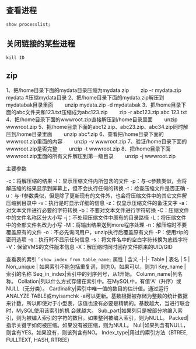 ## 查看进程
`show processlist;`


## 关闭链接的某些进程
`kill ID`
## zip
1、把/home目录下面的mydata目录压缩为mydata.zip
　　zip -r mydata.zip mydata #压缩mydata目录
2、把/home目录下面的mydata.zip解压到mydatabak目录里面
　　unzip mydata.zip -d mydatabak
3、把/home目录下面的abc文件夹和123.txt压缩成为abc123.zip
　　zip -r abc123.zip abc 123.txt
4、把/home目录下面的wwwroot.zip直接解压到/home目录里面
　　unzip wwwroot.zip
5、把/home目录下面的abc12.zip、abc23.zip、abc34.zip同时解压到/home目录里面
　　unzip abc\*.zip
6、查看把/home目录下面的wwwroot.zip里面的内容
　　unzip -v wwwroot.zip
7、验证/home目录下面的wwwroot.zip是否完整
　　unzip -t wwwroot.zip
8、把/home目录下面wwwroot.zip里面的所有文件解压到第一级目录
　　unzip -j wwwroot.zip

主要参数

-c：将解压缩的结果
-l：显示压缩文件内所包含的文件
-p：与-c参数类似，会将解压缩的结果显示到屏幕上，但不会执行任何的转换
-t：检查压缩文件是否正确
-u：与-f参数类似，但是除了更新现有的文件外，也会将压缩文件中的其它文件解压缩到目录中
-v：执行是时显示详细的信息
-z：仅显示压缩文件的备注文字
-a：对文本文件进行必要的字符转换
-b：不要对文本文件进行字符转换
-C：压缩文件中的文件名称区分大小写
-j：不处理压缩文件中原有的目录路径
-L：将压缩文件中的全部文件名改为小写
-M：将输出结果送到more程序处理
-n：解压缩时不要覆盖原有的文件
-o：不必先询问用户，unzip执行后覆盖原有文件
-P：使用zip的密码选项
-q：执行时不显示任何信息
-s：将文件名中的空白字符转换为底线字符
-V：保留VMS的文件版本信息
-X：解压缩时同时回存文件原来的UID/GID

查看表的索引   ’
`show index from table_name;`
属性 | 含义 
-|-|-
Table | 表名 | 5 |
Non_unique | 如果索引不能包括重复词，则为0。如果可以，则为1
Key_name | 索引的名称
Seq_in_index|索引中的列序列号，从1开始。
Column_name|列名称。
Collation|列以什么方式存储在索引中。在MySQL中，有值‘A’（升序）或NULL（无分类）。
Cardinality|索引中唯一值的数目的估计值。通过运行ANALYZE TABLE或myisamchk -a可以更新。基数根据被存储为整数的统计数据来计数，所以即使对于小型表，该值也没有必要是精确的。基数越大，当进行联合时，MySQL使用该索引的机 会就越大。
Sub_part|如果列只是被部分地编入索引，则为被编入索引的字符的数目。如果整列被编入索引，则为NULL。
Packed|指示关键字如何被压缩。如果没有被压缩，则为NULL。
Null|如果列含有NULL，则含有YES。如果没有，则该列含有NO。
Index_type|用过的索引方法（BTREE, FULLTEXT, HASH, RTREE）